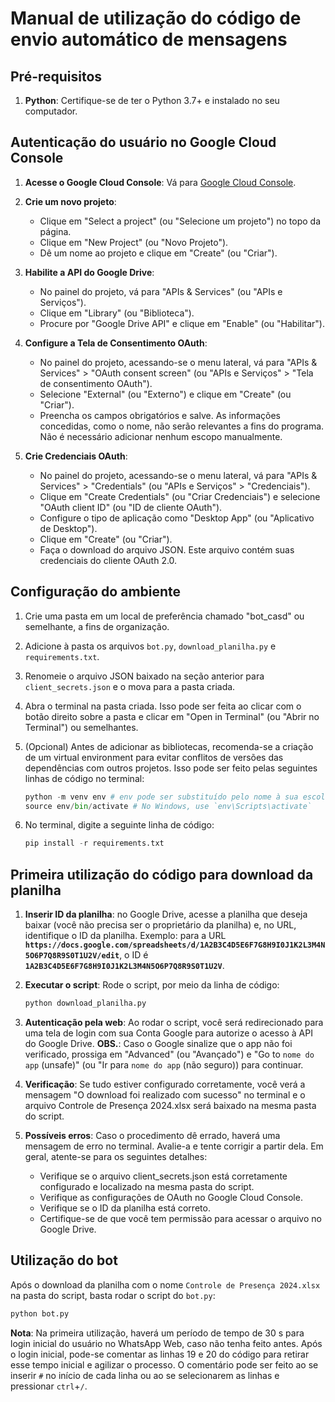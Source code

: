 # Manual de utilização do código de envio automático de mensagens
## Pré-requisitos
1. **Python**: Certifique-se de ter o Python 3.7+ e instalado no seu computador.


## Autenticação do usuário no Google Cloud Console
1. **Acesse o Google Cloud Console**: Vá para [Google Cloud Console](https://console.cloud.google.com/).
   
2. **Crie um novo projeto**:
   - Clique em "Select a project" (ou "Selecione um projeto") no topo da página.
   - Clique em "New Project" (ou "Novo Projeto").
   - Dê um nome ao projeto e clique em "Create" (ou "Criar").
     
3. **Habilite a API do Google Drive**:
   - No painel do projeto, vá para "APIs & Services" (ou "APIs e Serviços").
   - Clique em "Library" (ou "Biblioteca").
   - Procure por "Google Drive API" e clique em "Enable" (ou "Habilitar").
     
4. **Configure a Tela de Consentimento OAuth**:
   - No painel do projeto, acessando-se o menu lateral, vá para "APIs & Services" > "OAuth consent screen" (ou "APIs e Serviços" > "Tela de consentimento OAuth").
   - Selecione "External" (ou "Externo") e clique em "Create" (ou "Criar").
   - Preencha os campos obrigatórios e salve. As informações concedidas, como o nome, não serão relevantes a fins do programa. Não é necessário adicionar nenhum escopo manualmente.
     
5. **Crie Credenciais OAuth**:
   - No painel do projeto, acessando-se o menu lateral, vá para "APIs & Services" > "Credentials" (ou "APIs e Serviços" > "Credenciais").
   - Clique em "Create Credentials" (ou "Criar Credenciais") e selecione "OAuth client ID" (ou "ID de cliente OAuth").
   - Configure o tipo de aplicação como "Desktop App" (ou "Aplicativo de Desktop").
   - Clique em "Create" (ou "Criar").
   - Faça o download do arquivo JSON. Este arquivo contém suas credenciais do cliente OAuth 2.0.


## Configuração do ambiente
1. Crie uma pasta em um local de preferência chamado "bot_casd" ou semelhante, a fins de organização.
   
2. Adicione à pasta os arquivos `bot.py`, `download_planilha.py` e `requirements.txt`.
   
3. Renomeie o arquivo JSON baixado na seção anterior para `client_secrets.json` e o mova para a pasta criada.
   
4. Abra o terminal na pasta criada. Isso pode ser feita ao clicar com o botão direito sobre a pasta e clicar em "Open in Terminal" (ou "Abrir no Terminal") ou semelhantes.
   
5. (Opcional) Antes de adicionar as bibliotecas, recomenda-se a criação de um virtual environment para evitar conflitos de versões das dependências com outros projetos. Isso pode ser feito pelas seguintes linhas de código no terminal:
   ```python
   python -m venv env # env pode ser substituído pelo nome à sua escolha
   source env/bin/activate # No Windows, use `env\Scripts\activate`
   ```
   
6. No terminal, digite a seguinte linha de código:
   ```python
   pip install -r requirements.txt
   ```


## Primeira utilização do código para download da planilha
1. **Inserir ID da planilha**: no Google Drive, acesse a planilha que deseja baixar (você não precisa ser o proprietário da planilha) e, no URL, identifique o ID da planilha.
   Exemplo: para a URL **`https://docs.google.com/spreadsheets/d/1A2B3C4D5E6F7G8H9I0J1K2L3M4N5O6P7Q8R9S0T1U2V/edit`**, o ID é **`1A2B3C4D5E6F7G8H9I0J1K2L3M4N5O6P7Q8R9S0T1U2V`**.
  
2. **Executar o script**: Rode o script, por meio da linha de código:
   ```python
   python download_planilha.py
   ```
   
3. **Autenticação pela web**: Ao rodar o script, você será redirecionado para uma tela de login com sua Conta Google para autorize o acesso à API do Google Drive.
   **OBS.**: Caso o Google sinalize que o app não foi verificado, prossiga em "Advanced" (ou "Avançado") e "Go to `nome do app` (unsafe)" (ou "Ir para `nome do app` (não seguro)) para continuar.
   
5. **Verificação**: Se tudo estiver configurado corretamente, você verá a mensagem "O download foi realizado com sucesso" no terminal e o arquivo Controle de Presença 2024.xlsx será baixado na mesma pasta do script.
   
6. **Possíveis erros**: Caso o procedimento dê errado, haverá uma mensagem de erro no terminal. Avalie-a e tente corrigir a partir dela. Em geral, atente-se para os seguintes detalhes:
   - Verifique se o arquivo client_secrets.json está corretamente configurado e localizado na mesma pasta do script.
   - Verifique as configurações de OAuth no Google Cloud Console.
   - Verifique se o ID da planilha está correto.
   - Certifique-se de que você tem permissão para acessar o arquivo no Google Drive.
  

## Utilização do bot
Após o download da planilha com o nome `Controle de Presença 2024.xlsx` na pasta do script, basta rodar o script do `bot.py`:
```python
python bot.py
```
**Nota**: Na primeira utilização, haverá um período de tempo de 30 s para login inicial do usuário no WhatsApp Web, caso não tenha feito antes. Após o login inicial, pode-se comentar as linhas 19 e 20 do código para retirar esse tempo inicial e agilizar o processo. O comentário pode ser feito ao se inserir `#` no início de cada linha ou ao se selecionarem as linhas e pressionar `ctrl`+`/`.
